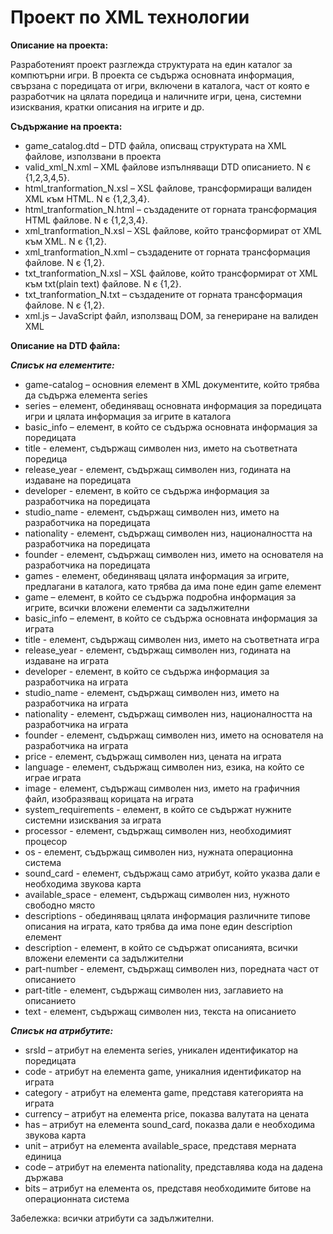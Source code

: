# Проект по XML технологии

**Описание на проекта:**

Разработеният проект разглежда структурата на един каталог за компютърни игри. В проекта се съдържа основната информация, свързана с поредицата от игри, включени в каталога, част от която е разработчик на цялата поредица и наличните игри, цена, системни изисквания, кратки описания на игрите и др. 

**Съдържание на проекта:**

-	game_catalog.dtd – DTD файла, описващ структурата на XML файлове, използвани в проекта
-	valid_xml_N.xml – XML файлове изпълняващи DTD описанието. N є {1,2,3,4,5}. 
-	html_tranformation_N.xsl –  XSL файлове, трансформиращи валиден XML към HTML. N є {1,2,3,4}. 
-	html_tranformation_N.html – създадените от горната трансформация HTML файлове. N є {1,2,3,4}.
-	xml_tranformation_N.xsl – XSL файлове, който трансформират от XML към XML. N є {1,2}.
-	xml_tranformation_N.xml – създадените от горната трансформация файлове. N є {1,2}.
-	txt_tranformation_N.xsl – XSL файлове, който трансформират от XML към txt(plain text) файлове. N  є {1,2}.
-	txt_tranformation_N.txt – създадените от горната трансформация файлове. N є {1,2}.
-	xml.js – JavaScript файл, използващ DOM, за генериране на валиден XML

**Описание на DTD файла:**

***Списък на елементите:***

-	game-catalog – основния елемент в XML документите, който трябва да съдържа елемента series
-	series – елемент, обединяващ основната информация за поредицата игри и цялата информация за игрите в каталога 
-	basic_info – елемент, в който се съдържа основната информация за поредицата
-	title - елемент, съдържащ символен низ, името на съответната поредица
-	release_year - елемент, съдържащ символен низ, годината на издаване на поредицата
-	developer - елемент, в който се съдържа информация за разработчика на поредицата
-	studio_name - елемент, съдържащ символен низ, името на разработчика на поредицата
-	nationality - елемент, съдържащ символен низ, националността на разработчика на поредицата
-	founder - елемент, съдържащ символен низ, името на основателя на разработчика на поредицата
-	games - елемент, обединяващ цялата информация за игрите, предлагани в каталога, като трябва да има поне един game елемент
-	game – елемент, в който се съдържа подробна информация за игрите, всички вложени елементи са задължителни
-	basic_info – елемент, в който се съдържа основната информация за играта
-	title - елемент, съдържащ символен низ, името на съответната игра
-	release_year - елемент, съдържащ символен низ, годината на издаване на играта
-	developer - елемент, в който се съдържа информация за разработчика на играта
-	studio_name - елемент, съдържащ символен низ, името на разработчика на играта
-	nationality - елемент, съдържащ символен низ, националността на разработчика на играта
-	founder - елемент, съдържащ символен низ, името на основателя на разработчика на играта
-	price - елемент, съдържащ символен низ, цената на играта
-	language - елемент, съдържащ символен низ, езика, на който се играе играта
-	image - елемент, съдържащ символен низ, името на графичния файл, изобразяващ корицата на играта
-	system_requirements - елемент, в който се съдържат нужните системни изисквания за играта
-	processor - елемент, съдържащ символен низ, необходимият процесор
-	os - елемент, съдържащ символен низ, нужната операционна система
-	sound_card - елемент, съдържащ само атрибут, който указва дали е необходима звукова карта
-	available_space - елемент, съдържащ символен низ, нужното свободно място
-	descriptions - обединяващ цялата информация различните типове описания на играта, като трябва да има поне един description елемент 
-	description - елемент, в който се съдържат описанията, всички вложени елементи са задължителни
-	part-number - елемент, съдържащ символен низ, поредната част от описанието
-	part-title - елемент, съдържащ символен низ, заглавието на описанието
-	text - елемент, съдържащ символен низ, текста на описанието


***Списък на атрибутите:***
-	srsId – атрибут на елемента series, уникален идентификатор на поредицата
-	code - атрибут на елемента game, уникалния идентификатор на играта
-	category - атрибут на елемента game, представя категорията на играта
-	currency – атрибут на елемента price, показва валутата на цената
-	has – атрибут на елемента sound_card, показва дали е необходима звукова карта
-	unit – атрибут на елемента available_space, представя мерната единица
-	code – атрибут на елемента nationality, представлява кода на дадена държава
-	bits – атрибут на елемента os, представя необходимите битове на операционната система

Забележка: всички атрибути са задължителни.



